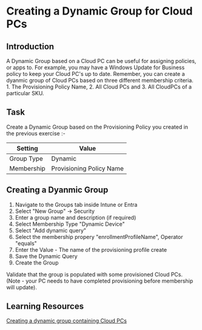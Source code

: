 # Creating a Dynamic Group for Cloud PCs

## Introduction

A Dynamic Group based on a Cloud PC can be useful for assigning policies, or apps to. For example, you may have a Windows Update for Business policy to keep your Cloud PC's up to date. Remember, you can create a dyanmic group of Cloud PCs based on three different membership criteria. 1. The Provisioning Policy Name, 2. All Cloud PCs and 3. All CloudPCs of a particular SKU.

## Task

Create a Dynamic Group based on the Provisioning Policy you created in the previous exercise :-

| Setting | Value |
| -- | -- |
| Group Type | Dynamic |
| Membership | Provisioning Policy Name |


## Creating a Dyanmic Group

1. Navigate to the Groups tab inside Intune or Entra
2. Select "New Group" -> Security
3. Enter a group name and description (if required)
4. Select Membership Type "Dynamic Device"
5. Select "Add dynamic query"
6. Select the membership propery "enrollmentProfileName", Operator "equals"
7. Enter the Value - The name of the provisioning profile create
8. Save the Dynamic Query
9. Create the Group

Validate that the group is populated with some provisioned Cloud PCs. (Note - your PC needs to have completed provisioning before membership will update).


## Learning Resources

[Creating a dynamic group containing Cloud PCs](https://learn.microsoft.com/en-gb/windows-365/enterprise/create-dynamic-device-group-all-cloudpcs)
